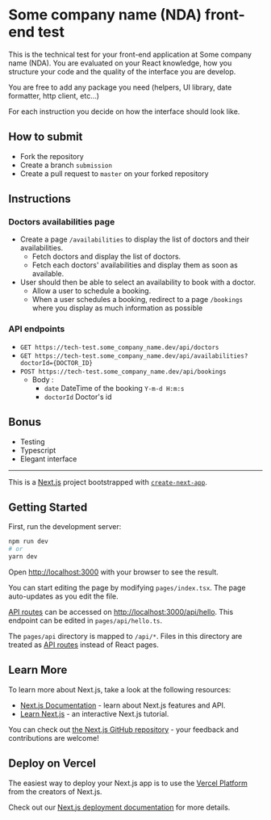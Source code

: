 # Some company name (NDA) front-end test 

This is the technical test for your front-end application at Some company name (NDA). You are evaluated on your React knowledge, how you structure your code and the quality of the interface you are develop.

You are free to add any package you need (helpers, UI library, date formatter, http client, etc...)

For each instruction you decide on how the interface should look like.

## How to submit

- Fork the repository
- Create a branch `submission`
- Create a pull request to `master` on your forked repository

## Instructions

### Doctors availabilities page

- Create a page `/availabilities` to display the list of doctors and their availabilities.
  - Fetch doctors and display the list of doctors.
  - Fetch each doctors' availabilities and display them as soon as available.
- User should then be able to select an availability to book with a doctor.
  - Allow a user to schedule a booking.
  - When a user schedules a booking, redirect to a page `/bookings` where you display as much information as possible

### API endpoints

- `GET https://tech-test.some_company_name.dev/api/doctors`
- `GET https://tech-test.some_company_name.dev/api/availabilities?doctorId={DOCTOR_ID}`
- `POST https://tech-test.some_company_name.dev/api/bookings`
  - Body :
    - `date` DateTime of the booking `Y-m-d H:m:s`
    - `doctorId` Doctor's id

## Bonus

- Testing
- Typescript
- Elegant interface

---

This is a [Next.js](https://nextjs.org/) project bootstrapped with [`create-next-app`](https://github.com/vercel/next.js/tree/canary/packages/create-next-app).

## Getting Started

First, run the development server:

```bash
npm run dev
# or
yarn dev
```

Open [http://localhost:3000](http://localhost:3000) with your browser to see the result.

You can start editing the page by modifying `pages/index.tsx`. The page auto-updates as you edit the file.

[API routes](https://nextjs.org/docs/api-routes/introduction) can be accessed on [http://localhost:3000/api/hello](http://localhost:3000/api/hello). This endpoint can be edited in `pages/api/hello.ts`.

The `pages/api` directory is mapped to `/api/*`. Files in this directory are treated as [API routes](https://nextjs.org/docs/api-routes/introduction) instead of React pages.

## Learn More

To learn more about Next.js, take a look at the following resources:

- [Next.js Documentation](https://nextjs.org/docs) - learn about Next.js features and API.
- [Learn Next.js](https://nextjs.org/learn) - an interactive Next.js tutorial.

You can check out [the Next.js GitHub repository](https://github.com/vercel/next.js/) - your feedback and contributions are welcome!

## Deploy on Vercel

The easiest way to deploy your Next.js app is to use the [Vercel Platform](https://vercel.com/new?utm_medium=default-template&filter=next.js&utm_source=create-next-app&utm_campaign=create-next-app-readme) from the creators of Next.js.

Check out our [Next.js deployment documentation](https://nextjs.org/docs/deployment) for more details.
